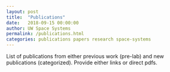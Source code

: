 ```yaml
---
layout: post
title:  "Publications"
date:   2018-09-15 00:00:00
author: UW Space Systems
permalink: /publications.html
categories: publications papers research space-systems
---
```


List of publications from either previous work (pre-lab) and new publications (categorized). Provide either links or direct pdfs.
